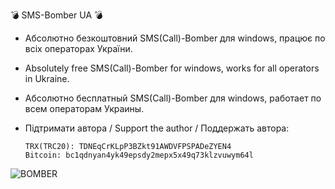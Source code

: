 💣 SMS-Bomber UA 💣

- Абсолютно безкоштовний SMS(Call)-Bomber для windows, працює по всіх операторах України.
  

- Absolutely free SMS(Call)-Bomber for windows, works for all operators in Ukraine.


- Абсолютно бесплатный SMS(Call)-Bomber для windows, работает по всем операторам Украины.



- Підтримати автора / Support the author / Поддержать автора:

      TRX(TRC20): TDNEqCrKLpP3BZkt91AWDVFPSPADeZYEN4
      Bitcoin: bc1qdnyan4yk49epsdy2mepx5x49q73klzvuwym64l
  
![BOMBER](https://github.com/user-attachments/assets/d43a255d-b4ec-448a-8db2-f31aacab3205)

